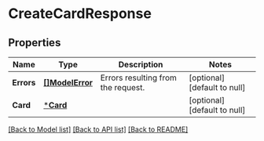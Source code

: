 # CreateCardResponse

## Properties
Name | Type | Description | Notes
------------ | ------------- | ------------- | -------------
**Errors** | [**[]ModelError**](Error.md) | Errors resulting from the request. | [optional] [default to null]
**Card** | [***Card**](Card.md) |  | [optional] [default to null]

[[Back to Model list]](../README.md#documentation-for-models) [[Back to API list]](../README.md#documentation-for-api-endpoints) [[Back to README]](../README.md)

